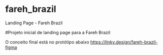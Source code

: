 # fareh_brazil
Landing Page - Fareh Brazil

#Projeto inicial de landing page para a Fareh Brazil

O conceito final está no protótipo abaixo 
https://linky.design/fareh-brazil-figma
